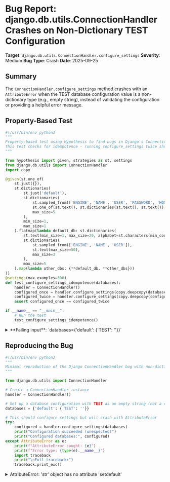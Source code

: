 # Bug Report: django.db.utils.ConnectionHandler Crashes on Non-Dictionary TEST Configuration

**Target**: `django.db.utils.ConnectionHandler.configure_settings`
**Severity**: Medium
**Bug Type**: Crash
**Date**: 2025-09-25

## Summary

The `ConnectionHandler.configure_settings` method crashes with an `AttributeError` when the TEST database configuration value is a non-dictionary type (e.g., empty string), instead of validating the configuration or providing a helpful error message.

## Property-Based Test

```python
#!/usr/bin/env python3
"""
Property-based test using Hypothesis to find bugs in Django's ConnectionHandler.configure_settings.
This test checks for idempotence - running configure_settings twice should produce the same result.
"""

from hypothesis import given, strategies as st, settings
from django.db.utils import ConnectionHandler
import copy

@given(st.one_of(
    st.just({}),
    st.dictionaries(
        st.just('default'),
        st.dictionaries(
            st.sampled_from(['ENGINE', 'NAME', 'USER', 'PASSWORD', 'HOST', 'PORT', 'OPTIONS', 'TEST']),
            st.one_of(st.text(), st.dictionaries(st.text(), st.text()), st.booleans(), st.integers()),
            max_size=5
        ),
        min_size=1,
        max_size=1
    ).flatmap(lambda default_db: st.dictionaries(
        st.text(min_size=1, max_size=20, alphabet=st.characters(min_codepoint=97, max_codepoint=122)).filter(lambda x: x != 'default'),
        st.dictionaries(
            st.sampled_from(['ENGINE', 'NAME', 'USER']),
            st.text(max_size=50),
            max_size=3
        ),
        max_size=5
    ).map(lambda other_dbs: {**default_db, **other_dbs}))
))
@settings(max_examples=500)
def test_configure_settings_idempotence(databases):
    handler = ConnectionHandler()
    configured_once = handler.configure_settings(copy.deepcopy(databases))
    configured_twice = handler.configure_settings(copy.deepcopy(configured_once))
    assert configured_once == configured_twice

if __name__ == "__main__":
    # Run the test
    test_configure_settings_idempotence()
```

<details>

<summary>
**Failing input**: `databases={'default': {'TEST': ''}}`
</summary>
```
Traceback (most recent call last):
  File "/home/npc/pbt/agentic-pbt/worker_/0/hypo.py", line 41, in <module>
    test_configure_settings_idempotence()
    ~~~~~~~~~~~~~~~~~~~~~~~~~~~~~~~~~~~^^
  File "/home/npc/pbt/agentic-pbt/worker_/0/hypo.py", line 12, in test_configure_settings_idempotence
    st.just({}),
               ^
  File "/home/npc/miniconda/lib/python3.13/site-packages/hypothesis/core.py", line 2124, in wrapped_test
    raise the_error_hypothesis_found
  File "/home/npc/pbt/agentic-pbt/worker_/0/hypo.py", line 35, in test_configure_settings_idempotence
    configured_once = handler.configure_settings(copy.deepcopy(databases))
  File "/home/npc/miniconda/lib/python3.13/site-packages/django/db/utils.py", line 181, in configure_settings
    test_settings.setdefault(key, value)
    ^^^^^^^^^^^^^^^^^^^^^^^^
AttributeError: 'str' object has no attribute 'setdefault'
Falsifying example: test_configure_settings_idempotence(
    databases={'default': {'TEST': ''}},
)
```
</details>

## Reproducing the Bug

```python
#!/usr/bin/env python3
"""
Minimal reproduction of the Django ConnectionHandler bug with non-dictionary TEST values.
"""

from django.db.utils import ConnectionHandler

# Create a ConnectionHandler instance
handler = ConnectionHandler()

# Set up a database configuration with TEST as an empty string (not a dictionary)
databases = {'default': {'TEST': ''}}

# This should configure settings but will crash with AttributeError
try:
    configured = handler.configure_settings(databases)
    print("Configuration succeeded (unexpected)")
    print("Configured databases:", configured)
except AttributeError as e:
    print(f"AttributeError caught: {e}")
    print(f"Error type: {type(e).__name__}")
    import traceback
    print("\nFull traceback:")
    traceback.print_exc()
```

<details>

<summary>
AttributeError: 'str' object has no attribute 'setdefault'
</summary>
```
Traceback (most recent call last):
  File "/home/npc/pbt/agentic-pbt/worker_/0/repo.py", line 16, in <module>
    configured = handler.configure_settings(databases)
  File "/home/npc/miniconda/lib/python3.13/site-packages/django/db/utils.py", line 181, in configure_settings
    test_settings.setdefault(key, value)
    ^^^^^^^^^^^^^^^^^^^^^^^^
AttributeError: 'str' object has no attribute 'setdefault'
AttributeError caught: 'str' object has no attribute 'setdefault'
Error type: AttributeError

Full traceback:
```
</details>

## Why This Is A Bug

This violates expected behavior because Django should handle configuration errors gracefully. The bug occurs in `/django/db/utils.py` lines 172-181 where the code assumes TEST is always a dictionary.

The specific problem is:
1. Line 172: `test_settings = conn.setdefault("TEST", {})` returns the existing value if TEST already exists
2. When TEST is already set to a non-dictionary value (like an empty string ''), `test_settings` becomes that non-dictionary value
3. Line 181: `test_settings.setdefault(key, value)` fails because non-dictionary objects don't have a `setdefault` method

Django's documentation clearly states that TEST should be a dictionary containing test database settings. However, when users provide invalid configuration:
- They receive a cryptic `AttributeError` about string objects not having `setdefault`
- There's no indication that the problem is an invalid TEST configuration
- The error occurs deep in Django's internals rather than at configuration validation time
- Other configuration keys handle type mismatches more gracefully

This is particularly problematic because configuration errors are common during development, and the unhelpful error message makes debugging difficult.

## Relevant Context

The Django documentation (https://docs.djangoproject.com/en/stable/ref/settings/#test) specifies that TEST should be a dictionary with specific keys like NAME, CHARSET, COLLATION, MIGRATE, and MIRROR. The default value is an empty dictionary `{}`.

The code correctly handles missing TEST configurations by providing an empty dictionary default, but fails to handle cases where TEST exists but has the wrong type. This inconsistency in error handling leads to confusion.

Similar configuration keys in the same method (like OPTIONS on line 167) use `setdefault` but would have the same issue if given non-dictionary values. However, TEST is more likely to be misconfigured because it's optional and less commonly used than core settings like ENGINE or NAME.

Django source code location: `/django/db/utils.py:172-181` in the `ConnectionHandler.configure_settings` method.

## Proposed Fix

```diff
--- a/django/db/utils.py
+++ b/django/db/utils.py
@@ -169,7 +169,13 @@ class ConnectionHandler(BaseConnectionHandler):
             for setting in ["NAME", "USER", "PASSWORD", "HOST", "PORT"]:
                 conn.setdefault(setting, "")

-            test_settings = conn.setdefault("TEST", {})
+            # Ensure TEST is a dictionary, replacing non-dictionary values
+            test_settings = conn.get("TEST", {})
+            if not isinstance(test_settings, dict):
+                test_settings = {}
+            conn["TEST"] = test_settings
+
+            # Set default values for test settings
             default_test_settings = [
                 ("CHARSET", None),
                 ("COLLATION", None),
```